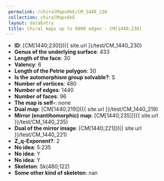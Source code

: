 ```yaml
--- 
 permalink: /chiralMaps6kE/CM_1440_230 
 collection: chiralMaps6kE
 layout: dataEntry
 title: Chiral maps up to 6000 edges - CM[1440;230]
---
```


- **ID**: [CM[1440;230]]({{ site.url }}/test/CM_1440_230)
- **Genus of the underlying surface**: 433
- **Length of the face**: 30
- **Valency**: 6
- **Length of the Petrie polygon**: 30
- **Is the automorphism group solvable?**: S
- **Number of vertices**: 480
- **Number of edges**: 1440
- **Number of faces**: 96
- **The map is self-**: none
- **Dual map**: [CM[1440;219]]({{ site.url }}/test/CM_1440_219)
- **Mirror (enantihomorphic) map**: [CM[1440;235]]({{ site.url }}/test/CM_1440_235)
- **Dual of the mirror image**: [CM[1440;221]]({{ site.url }}/test/CM_1440_221)
- **Z_q-Exponent?**: 2
- **No idea**:  5:235
- **No idea**: Y
- **No idea**: Y
- **Skeleton**: Sk(480;122)
- **Some other kind of skeleton**: nan
